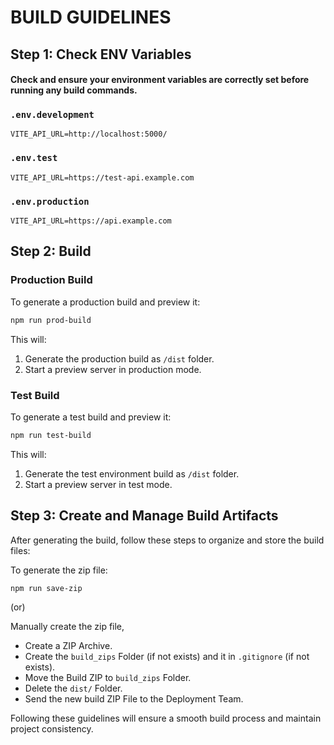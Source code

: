 # BUILD GUIDELINES

## Step 1: Check ENV Variables

#### Check and ensure your environment variables are correctly set before running any build commands.

### `.env.development`

```env
VITE_API_URL=http://localhost:5000/
```

### `.env.test`

```env
VITE_API_URL=https://test-api.example.com
```

### `.env.production`

```env
VITE_API_URL=https://api.example.com
```

## Step 2: Build

### Production Build

To generate a production build and preview it:

```sh
npm run prod-build
```

This will:

1. Generate the production build as `/dist` folder.
2. Start a preview server in production mode.

### Test Build

To generate a test build and preview it:

```sh
npm run test-build
```

This will:

1. Generate the test environment build as `/dist` folder.
2. Start a preview server in test mode.

## Step 3: Create and Manage Build Artifacts

After generating the build, follow these steps to organize and store the build files:

To generate the zip file:

```sh
npm run save-zip
```

(or)

Manually create the zip file,

- Create a ZIP Archive.
- Create the `build_zips` Folder (if not exists) and it in `.gitignore` (if not exists).
- Move the Build ZIP to `build_zips` Folder.
- Delete the `dist/` Folder.
- Send the new build ZIP File to the Deployment Team.

Following these guidelines will ensure a smooth build process and maintain project consistency.
